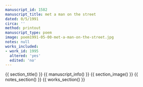 ```yaml
---
manuscript_id: 1582
manuscript_title: met a man on the street
dated: 0/5/1991
circa: ''
method: printout
manuscript_type: poem
image: poem1991-05-00-met-a-man-on-the-street.jpg
notes: null
works_included:
- work_id: 1995
  altered: 'yes'
  edited: 'no'
---
```


{{ section_title() }}
{{ manuscript_info() }}
{{ section_image() }}
{{ notes_section() }}
{{ works_section() }}
